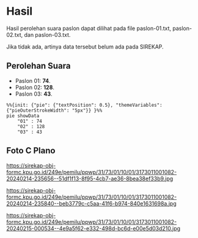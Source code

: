 # Hasil

Hasil perolehan suara paslon dapat dilihat pada file paslon-01.txt, paslon-02.txt, dan paslon-03.txt.

Jika tidak ada, artinya data tersebut belum ada pada SIREKAP.

## Perolehan Suara

 * Paslon 01: **74**.
 * Paslon 02: **128**.
 * Paslon 03: **43**.

```mermaid
%%{init: {"pie": {"textPosition": 0.5}, "themeVariables": {"pieOuterStrokeWidth": "5px"}} }%%
pie showData
    "01" : 74
    "02" : 128
    "03" : 43
```
## Foto C Plano

https://sirekap-obj-formc.kpu.go.id/249e/pemilu/ppwp/31/73/01/10/01/3173011001082-20240214-235656--51df1f13-8f95-4cb7-ae36-8bea38ef33b9.jpg

https://sirekap-obj-formc.kpu.go.id/249e/pemilu/ppwp/31/73/01/10/01/3173011001082-20240214-235840--beb3779c-c5aa-41f6-b974-840e1631698a.jpg

https://sirekap-obj-formc.kpu.go.id/249e/pemilu/ppwp/31/73/01/10/01/3173011001082-20240215-000534--4e9a5f62-e332-498d-bc6d-e00e5d03d210.jpg
